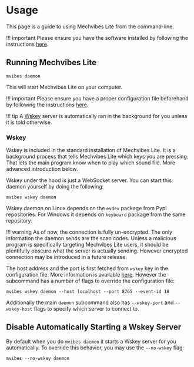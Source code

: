 # Usage
This page is a guide to using Mechvibes Lite from the command-line. 

!!! important 
    Please ensure you have the software installed by following the
    instructions [here](index.md#installation).

## Running Mechvibes Lite
```shell
mvibes daemon
```
This will start Mechvibes Lite on your computer.

!!! important 
    Please ensure you have a proper configuration file beforehand by
    following the instructions [here](configuration.md).

!!! tip 
    A [Wskey](#wskey) server is automatically ran in the background for you unless it
    is told otherwise.

### Wskey
Wskey is included in the standard installation of Mechvibes Lite. It is a
background process that tells Mechvibes Lite which keys you are pressing. That
lets the main program know when to play which sound file. More advanced
introduction below.

Wskey under the hood is just a WebSocket server. You can start this daemon
yourself by doing the following:

```shell
mvibes wskey daemon
```

Wskey daemon on Linux depends on the `evdev` package from Pypi repositories. For
Windows it depends on `keyboard` package from the same repository.

!!! warning
    As of now, the connection is fully un-encrypted. The only information
    the daemon sends are the scan codes. Unless a malicious program is
    specifically targeting Mechvibes Lite users, it should be plentifully
    obscure what the server is actually sending. However encrypted connection
    may be introduced in a future release.

The host address and the port is first fetched from `wskey` key in the
configuration file. More information is available [here](configuration.md).
However the subcommand has a number of flags to override the configuration file:

```shell
mvibes wskey daemon --host localhost --port 8765 --event-id 18
```

Additionally the main `daemon` subcommand also has `--wskey-port` and
`--wskey-host` flags to specify which server to connect to.

## Disable Automatically Starting a Wskey Server
By default when you do `mvibes daemon` it starts a Wskey server for you
automatically. To override this behavior, you may use the `--no-wskey` flag:

```shell
mvibes --no-wskey daemon
```
